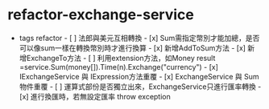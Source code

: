 # refactor-exchange-service

- tags refactor
      - [ ] 法郎與美元互相轉換
      - [x] Sum需指定幣別才能加總，是否可以像sum一樣在轉換幣別時才進行換算
        - [x] 新增AddToSum方法
        - [x] 新增ExchangeTo方法 
      - [ ] 利用extension方法，如Money result =service.Sum(money[]).Time(n).Exchange("currency")
      - [x] IExchangeService 與 IExpression方法重覆
          - [x] ExchangeService 與 Sum物件重覆
          - [ ] 運算式部份是否獨立出來，ExchangeService只進行匯率轉換
      - [x] 進行換匯時，若無設定匯率 throw exception